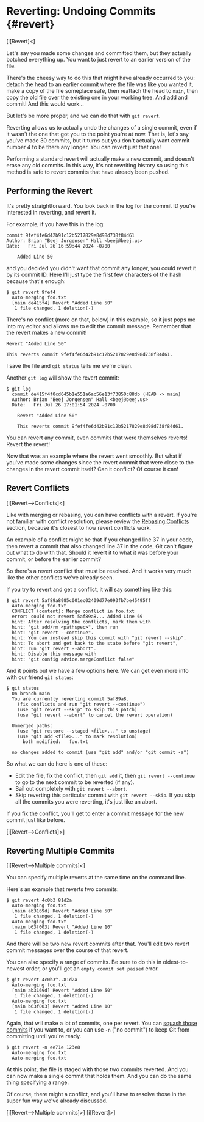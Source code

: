 # Reverting: Undoing Commits {#revert}

[i[Revert]<]

Let's say you made some changes and committed them, but they actually
botched everything up. You want to just revert to an earlier version of
the file.

There's the cheesy way to do this that might have already occurred to
you: detach the head to an earlier commit where the file was like you
wanted it, make a copy of the file someplace safe, then reattach the
head to `main`, then copy the old file over the existing one in your
working tree. And add and commit! And this would work...

But let's be more proper, and we can do that with `git revert`.

Reverting allows us to actually undo the changes of a single commit,
even if it wasn't the one that got you to the point you're at now. That
is, let's say you've made 30 commits, but it turns out you don't
actually want commit number 4 to be there any longer. You can revert
just that one!

Performing a standard revert will actually make a new commit, and
doesn't erase any old commits. In this way, it's not rewriting history
so using this method is safe to revert commits that have already been
pushed.

## Performing the Revert

It's pretty straightforward. You look back in the log for the commit ID
you're interested in reverting, and revert it.

For example, if you have this in the log:

``` {.default}
commit 9fef4fe6d42b91c12b5217829e8d98d738f84d61
Author: Brian "Beej Jorgensen" Hall <beej@beej.us>
Date:   Fri Jul 26 16:59:44 2024 -0700

    Added Line 50
```

and you decided you didn't want that commit any longer, you could revert
it by its commit ID. Here I'll just type the first few characters of the
hash because that's enough:

``` {.default}
$ git revert 9fef4
  Auto-merging foo.txt
  [main de415f4] Revert "Added Line 50"
   1 file changed, 1 deletion(-)
```

There's no conflict (more on that, below) in this example, so it just
pops me into my editor and allows me to edit the commit message.
Remember that the revert makes a new commit!

``` {.default .numberLines}
Revert "Added Line 50"

This reverts commit 9fef4fe6d42b91c12b5217829e8d98d738f84d61.
```

I save the file and `git status` tells me we're clean.

Another `git log` will show the revert commit:

``` {.default}
$ git log
  commit de415f4f0cd645b1e551a6ac56e13f73850c88db (HEAD -> main)
  Author: Brian "Beej Jorgensen" Hall <beej@beej.us>
  Date:   Fri Jul 26 17:01:54 2024 -0700

    Revert "Added Line 50"

    This reverts commit 9fef4fe6d42b91c12b5217829e8d98d738f84d61.
```

You can revert any commit, even commits that were themselves reverts!
Revert the revert!

Now that was an example where the revert went smoothly. But what if
you've made some changes since the revert commit that were close to the
changes in the revert commit itself? Can it conflict? Of course it can!

## Revert Conflicts

[i[Revert-->Conflicts]<]

Like with merging or rebasing, you can have conflicts with a revert. If
you're not familiar with conflict resolution, please review the
[Rebasing Conflicts](#rebasing-conflicts) section, because it's closest
to how revert conflicts work.

An example of a conflict might be that if you changed line 37 in your
code, then revert a commit that also changed line 37 in the code, Git
can't figure out what to do with that. Should it revert it to what it
was before your commit, or before the earlier commit?

So there's a revert conflict that must be resolved. And it works very
much like the other conflicts we've already seen.

If you try to revert and get a conflict, it will say something like
this:

``` {.default}
$ git revert 5af89a8985c001ec02409d77e093fb7be45495ff
  Auto-merging foo.txt
  CONFLICT (content): Merge conflict in foo.txt
  error: could not revert 5af89a8... Added Line 69
  hint: After resolving the conflicts, mark them with
  hint: "git add/rm <pathspec>", then run
  hint: "git revert --continue".
  hint: You can instead skip this commit with "git revert --skip".
  hint: To abort and get back to the state before "git revert",
  hint: run "git revert --abort".
  hint: Disable this message with
  hint: "git config advice.mergeConflict false"
```

And it points out we have a few options here. We can get even more info
with our friend `git status`:

``` {.default}
$ git status
  On branch main
  You are currently reverting commit 5af89a8.
    (fix conflicts and run "git revert --continue")
    (use "git revert --skip" to skip this patch)
    (use "git revert --abort" to cancel the revert operation)

  Unmerged paths:
    (use "git restore --staged <file>..." to unstage)
    (use "git add <file>..." to mark resolution)
	  both modified:   foo.txt

  no changes added to commit (use "git add" and/or "git commit -a")
```

So what we can do here is one of these:

* Edit the file, fix the conflict, then `git add` it, then
  `git revert --continue` to go to the next commit to be reverted (if any).
* Bail out completely with `git revert --abort`.
* Skip reverting this particular commit with `git revert --skip`. If you
  skip all the commits you were reverting, it's just like an abort.

If you fix the conflict, you'll get to enter a commit message for the
new commit just like before.

[i[Revert-->Conflicts]>]

## Reverting Multiple Commits

[i[Revert-->Multiple commits]<]

You can specify multiple reverts at the same time on the command line.

Here's an example that reverts two commits:

``` {.default}
$ git revert 4c0b3 81d2a
  Auto-merging foo.txt
  [main ab3169d] Revert "Added Line 50"
   1 file changed, 1 deletion(-)
  Auto-merging foo.txt
  [main b63f003] Revert "Added Line 10"
   1 file changed, 1 deletion(-)
```

And there will be two new revert commits after that. You'll edit two
revert commit messages over the course of that revert.

You can also specify a range of commits. Be sure to do this in
oldest-to-newest order, or you'll get an `empty commit set passed`
error.

``` {.default}
$ git revert 4c0b3^..81d2a
  Auto-merging foo.txt
  [main ab3169d] Revert "Added Line 50"
   1 file changed, 1 deletion(-)
  Auto-merging foo.txt
  [main b63f003] Revert "Added Line 10"
   1 file changed, 1 deletion(-)
```

Again, that will make a lot of commits, one per revert. You can [squash
those commits](#squashing-commits) if you want to, or you can use `-n`
("no commit") to keep Git from committing until you're ready.

``` {.default}
$ git revert -n ee71e 123e8
  Auto-merging foo.txt
  Auto-merging foo.txt
```

At this point, the file is staged with those two commits reverted. And
you can now make a single commit that holds them. And you can do the
same thing specifying a range.

Of course, there might a conflict, and you'll have to resolve those in
the super fun way we've already discussed.

[i[Revert-->Multiple commits]>]
[i[Revert]>]
